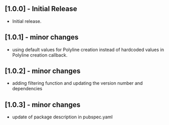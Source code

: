## [1.0.0] - Initial Release

* Initial release.

## [1.0.1] - minor changes

* using default values for Polyline creation instead of hardcoded values in Polyline creation callback.

## [1.0.2] - minor changes

* adding filtering function and updating the version number and dependencies


## [1.0.3] - minor changes

* update of package description in pubspec.yaml